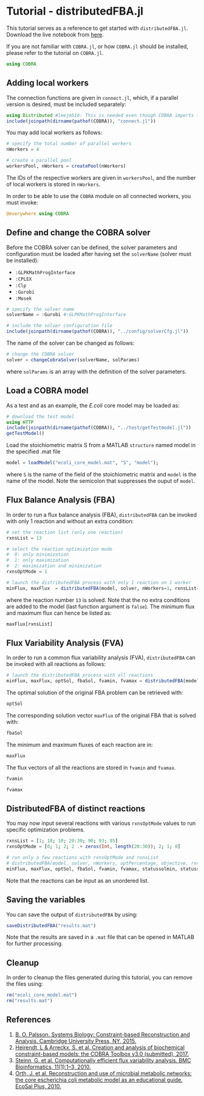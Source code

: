 
# Tutorial - distributedFBA.jl

This tutorial serves as a reference to get started with `distributedFBA.jl`. Download the live notebook from [here](https://github.com/opencobra/COBRA.jl/tree/master/tutorials).

If you are not familiar with `COBRA.jl`, or how `COBRA.jl` should be installed, please refer to the tutorial on `COBRA.jl`.


```julia
using COBRA
```

## Adding local workers

The connection functions are given in `connect.jl`, which, if a parallel version is desired, must be included separately:


```julia
using Distributed #leejm516: This is needed even though COBRA imports that package 
include(joinpath(dirname(pathof(COBRA)), "connect.jl"))
```

You may add local workers as follows:


```julia
# specify the total number of parallel workers
nWorkers = 4 

# create a parallel pool
workersPool, nWorkers = createPool(nWorkers) 
```

The IDs of the respective workers are given in `workersPool`, and the number of local workers is stored in `nWorkers`.

In order to be able to use the `COBRA` module on all connected workers, you must invoke:


```julia
@everywhere using COBRA
```

## Define and change the COBRA solver

Before the COBRA solver can be defined, the solver parameters and configuration must be loaded after having set the `solverName` (solver must be installed):

- `:GLPKMathProgInterface`
- `:CPLEX`
- `:Clp`
- `:Gurobi`
- `:Mosek`


```julia
# specify the solver name
solverName = :Gurobi #:GLPKMathProgInterface

# include the solver configuration file
include(joinpath(dirname(pathof(COBRA)), "../config/solverCfg.jl"))
```

The name of the solver can be changed as follows:


```julia
# change the COBRA solver
solver = changeCobraSolver(solverName, solParams)
```

where `solParams` is an array with the definition of the solver parameters.

## Load a COBRA model

As a test and as an example, the *E.coli* core model may be loaded as:


```julia
# download the test model
using HTTP
include(joinpath(dirname(pathof(COBRA)), "../test/getTestmodel.jl"))
getTestModel()
```

Load the stoichiometric matrix S from a MATLAB `structure` named model in the specified .mat file


```julia
model = loadModel("ecoli_core_model.mat", "S", "model");
```

where `S` is the name of the field of the stoichiometric matrix and `model` is the name of the model. Note the semicolon that suppresses the ouput of `model`.


## Flux Balance Analysis (FBA)

In order to run a flux balance analysis (FBA), `distributedFBA` can be invoked with only 1 reaction and without an extra condition:


```julia
# set the reaction list (only one reaction)
rxnsList = 13

# select the reaction optimization mode
#  0: only minimization
#  1: only maximization
#  2: maximization and minimization
rxnsOptMode = 1

# launch the distributedFBA process with only 1 reaction on 1 worker
minFlux, maxFlux  = distributedFBA(model, solver, nWorkers=1, rxnsList=rxnsList, rxnsOptMode=rxnsOptMode);
```

where the reaction number `13` is solved. Note that the no extra conditions are added to the model (last function argument is `false`). The minimum flux and maximum flux can hence be listed as:


```julia
maxFlux[rxnsList]
```

## Flux Variability Analysis (FVA)

In order to run a common flux variability analysis (FVA), `distributedFBA` can be invoked with all reactions as follows:


```julia
# launch the distributedFBA process with all reactions
minFlux, maxFlux, optSol, fbaSol, fvamin, fvamax = distributedFBA(model, solver, nWorkers=4, optPercentage=90.0, preFBA=true);
```

The optimal solution of the original FBA problem can be retrieved with:


```julia
optSol
```

The corresponding solution vector `maxFlux` of the original FBA that is solved with:


```julia
fbaSol
```

The minimum and maximum fluxes of each reaction are in:


```julia
maxFlux
```

The flux vectors of all the reactions are stored in `fvamin` and `fvamax`.


```julia
fvamin
```


```julia
fvamax
```

## DistributedFBA of distinct reactions

You may now input several reactions with various `rxnsOptMode` values to run specific optimization problems.


```julia
rxnsList = [1; 18; 10; 20:30; 90; 93; 95]
rxnsOptMode = [0; 1; 2; 2 .+ zeros(Int, length(20:30)); 2; 1; 0]

# run only a few reactions with rxnsOptMode and rxnsList
# distributedFBA(model, solver, nWorkers, optPercentage, objective, rxnsList, strategy, preFBA, rxnsOptMode)
minFlux, maxFlux, optSol, fbaSol, fvamin, fvamax, statussolmin, statussolmax = distributedFBA(model, solver);
```

Note that the reactions can be input as an unordered list.

## Saving the variables

You can save the output of `distributedFBA` by using:


```julia
saveDistributedFBA("results.mat")
```

Note that the results are saved in a `.mat` file that can be opened in MATLAB for further processing.

## Cleanup

In order to cleanup the files generated during this tutorial, you can remove the files using:


```julia
rm("ecoli_core_model.mat")
rm("results.mat")
```

## References

1. [B. O. Palsson. Systems Biology: Constraint-based Reconstruction and Analysis. Cambridge University Press, NY, 2015.](http://www.cambridge.org/us/academic/subjects/life-sciences/genomics-bioinformatics-and-systems-biology/systems-biology-constraint-based-reconstruction-and-analysis?format=HB)
2. [Heirendt, L & Arreckx, S. et al. Creation and analysis of biochemical constraint-based models: the COBRA Toolbox v3.0 (submitted), 2017.](https://github.com/opencobra/cobratoolbox)
3. [Steinn, G. et al. Computationally efficient flux variability analysis. BMC Bioinformatics, 11(1):1–3, 2010.](https://bmcbioinformatics.biomedcentral.com/articles/10.1186/1471-2105-11-489)
4. [Orth, J. et al. Reconstruction and use of microbial metabolic networks: the core escherichia coli metabolic model as an educational guide. EcoSal Plus, 2010.](http://gcrg.ucsd.edu/Downloads/EcoliCore)

